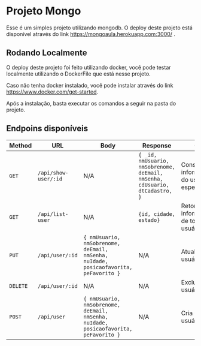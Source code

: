 # Projeto Mongo

Esse é um simples projeto utilizando mongodb. O deploy deste projeto está disponível através do link https://mongoaula.herokuapp.com:3000/ .

## Rodando Localmente

O deploy deste projeto foi feito utilizando docker, você pode testar localmente utilizando o DockerFile que está nesse projeto.

Caso não tenha docker instalado, você pode instalar através do link https://www.docker.com/get-started.

Após a instalação, basta executar os comandos a seguir na pasta do projeto.

<!-- prettier-ignore -->
## Endpoins disponíveis

| Method   | URL                  | Body                                                                                 | Response                                                                    | Obs                                              |
| -------- | -------------------- | ------------------------------------------------------------------------------------ | --------------------------------------------------------------------------- | ------------------------------------------------ |
| `GET`    | `/api/show-user/:id` | N/A                                                                                  | `{ _id, nmUsuario, nmSobrenome, deEmail, nmSenha, cdUsuario, dtCadastro, }` | Consulta as informações do usuário especificado. |
| `GET`    | `/api/list-user`     | N/A                                                                                  | `{id, cidade, estado}`                                                      | Retorna informações de todos os usuários.        |
| `PUT`    | `/api/user/:id`      | `{ nmUsuario, nmSobrenome, deEmail, nmSenha, nuIdade, posicaofavorita, peFavorito }` | N/A                                                                         | Atualiza um usuário.                             |
| `DELETE` | `/api/user/:id`      | N/A                                                                                  | N/A                                                                         | Exclui um usuário.                               |
| `POST`   | `/api/user`          | `{ nmUsuario, nmSobrenome, deEmail, nmSenha, nuIdade, posicaofavorita, peFavorito }` | N/A                                                                         | Cria um usuário.                                 |
